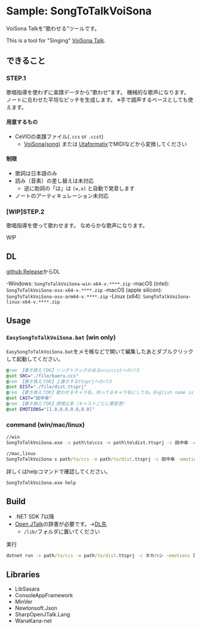 # Sample: SongToTalkVoiSona

VoiSona Talkを”歌わせる”ツールです。

This is a tool for "Singing" [VoiSona Talk](https://voisona.com/talk/).

## できること

### STEP.1

歌唱指導を使わずに楽譜データから”歌わせ”ます。
機械的な歌声になります。
ノートに合わせた平坦なピッチを生成します。
※手で調声するベースとしても使えます。

#### 用意するもの

* CeVIOの楽譜ファイル(`.ccs` or `.ccst`)
  * [VoiSona(song)](https://voisona.com/) または [Utaformatix](https://sdercolin.github.io/utaformatix3/)でMIDIなどから変換してください

#### 制限

* 歌詞は日本語のみ
* 読み（音素）の差し替えは未対応
  * 逆に助詞の「は」は `[w,a]` と自動で発音します
* ノートのアーティキュレーション未対応

### [WIP]STEP.2

歌唱指導を使って歌わせます。
なめらかな歌声になります。

WIP

## DL

[github Release](https://github.com/InuInu2022/LibSasara/releases/tag/v0.2.3)からDL

-Windows: `SongToTalkVoiSona-win-x64-v.****.zip`
-macOS (intel): `SongToTalkVoiSona-osx-x64-v.****.zip`
-macOS (apple silicon): `SongToTalkVoiSona-osx-arm64-v.****.zip`
-Linux (x64): `SongToTalkVoiSona-linux-x64-v.****.zip`

## Usage

### `EasySongToTalkVoiSona.bat` (win only)

`EasySongToTalkVoiSona.bat`をメモ帳などで開いて編集したあとダブルクリックして起動してください。

```bat
@rem 【書き換えてOK】ソングトラックのあるccs/ccstへのパス
@set SRC="./file/kaeru.ccs"
@rem 【書き換えてOK】上書きするttsprjへのパス
@set DIST="./file/dist.ttsprj"
@rem 【書き換えてOK】歌わせるキャラ名。持ってるキャラ名にしてね。English name is OK!
@set CAST="田中傘"
@rem 【書き換えてOK】感情比率（キャストごとに要変更）
@set EMOTIONS="[1.0,0.0,0.0,0.0]"
```

### command (win/mac/linux)

```cmd
//win
SongToTalkVoiSona.exe -s path\to\ccs -e path\to\dist.ttsprj -c 田中傘 -emotions [1.0, 0.0, 0.0, 0.0, 0.0]

//mac,linux
SongToTalkVoiSona s path/to/ccs -e path/to/dist.ttsprj -c 田中傘 -emotions [1.0, 0.0, 0.0, 0.0, 0.0]
```

詳しくはhelpコマンドで確認してください。

```cmd
SongToTalkVoiSona.exe help
```

## Build

* .NET SDK 7以降
* [Open JTalk](https://open-jtalk.sourceforge.net/)の辞書が必要です。→[DL先](http://downloads.sourceforge.net/open-jtalk/open_jtalk_dic_utf_8-1.11.tar.gz)
  * `/lib/`フォルダに置いてください

実行

```cmd
dotnet run -s path/to/ccs -e path/to/dist.ttsprj -c タカハシ -emotions [1.0, 0.0, 0.0]
```

## Libraries

* LibSasara
* ConsoleAppFramework
* MinVer
* Newtonsoft.Json
* SharpOpenJTalk.Lang
* WanaKana-net
